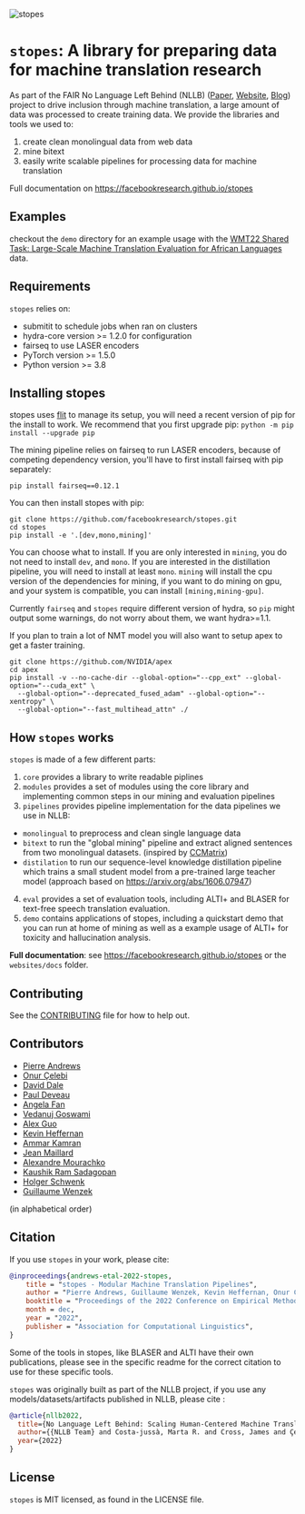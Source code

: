 ![stopes](/website/static/img/banner.png?raw=true "stopes by NLLB.")

# `stopes`: A library for preparing data for machine translation research

As part of the FAIR No Language Left Behind (NLLB) ([Paper](https://research.facebook.com/publications/no-language-left-behind/), [Website](https://ai.facebook.com/research/no-language-left-behind/), [Blog](https://ai.facebook.com/blog/nllb-200-high-quality-machine-translation/))
project to drive inclusion through machine translation, a large amount of data was processed to create training data. We provide the libraries and tools we used to:

1. create clean monolingual data from web data
2. mine bitext
3. easily write scalable pipelines for processing data for machine translation

Full documentation on https://facebookresearch.github.io/stopes

## Examples

checkout the `demo` directory for an example usage with the [WMT22 Shared Task: Large-Scale Machine Translation Evaluation for African
Languages](https://statmt.org/wmt22/large-scale-multilingual-translation-task.html) data.

## Requirements

`stopes` relies on:

- submitit to schedule jobs when ran on clusters
- hydra-core version >= 1.2.0 for configuration
- fairseq to use LASER encoders
- PyTorch version >= 1.5.0
- Python version >= 3.8

## Installing stopes

stopes uses [flit](https://flit.pypa.io/) to manage its setup, you will need a recent version of
pip for the install to work. We recommend that you first upgrade pip:
`python -m pip install --upgrade pip`

The mining pipeline relies on fairseq to run LASER encoders, because of competing dependency version, you'll have to first install fairseq with pip separately:

```
pip install fairseq==0.12.1
```

You can then install stopes with pip:

```
git clone https://github.com/facebookresearch/stopes.git
cd stopes
pip install -e '.[dev,mono,mining]'
```

You can choose what to install. If you are only interested in `mining`, you do not need to install `dev`, and `mono`. If you are interested in the distillation pipeline, you will need to install at least `mono`. `mining` will install the cpu version of the dependencies for mining, if you want to do mining on gpu, and your system is compatible, you can install `[mining,mining-gpu]`.

Currently `fairseq` and `stopes` require different version of hydra, so `pip` might output some warnings, do not worry about them, we want hydra>=1.1.

If you plan to train a lot of NMT model you will also want to setup apex to get a faster training.

```
git clone https://github.com/NVIDIA/apex
cd apex
pip install -v --no-cache-dir --global-option="--cpp_ext" --global-option="--cuda_ext" \
  --global-option="--deprecated_fused_adam" --global-option="--xentropy" \
  --global-option="--fast_multihead_attn" ./
```

## How `stopes` works

`stopes` is made of a few different parts:

1. `core` provides a library to write readable piplines
2. `modules` provides a set of modules using the core library and implementing
   common steps in our mining and evaluation pipelines
3. `pipelines` provides pipeline implementation for the data pipelines we use in
   NLLB:

- `monolingual` to preprocess and clean single language data
- `bitext` to run the "global mining" pipeline and extract aligned sentences
  from two monolingual datasets. (inspired by
  [CCMatrix](https://ai.facebook.com/blog/ccmatrix-a-billion-scale-bitext-data-set-for-training-translation-models/))
- `distilation` to run our sequence-level knowledge distillation pipeline which trains a small student model from a pre-trained large teacher model (approach based on https://arxiv.org/abs/1606.07947)

4. `eval` provides a set of evaluation tools, including ALTI+ and BLASER for text-free speech translation evaluation.
5. `demo` contains applications of stopes, including a quickstart demo that you can run at home of mining as well as a example usage of ALTI+ for toxicity and hallucination analysis.

**Full documentation**: see https://facebookresearch.github.io/stopes
or the `websites/docs` folder.

## Contributing

See the [CONTRIBUTING](CONTRIBUTING.md) file for how to help out.

## Contributors

- [Pierre Andrews](https://github.com/Mortimerp9)
- [Onur Çelebi](https://github.com/Celebio)
- [David Dale](https://github.com/avidale)
- [Paul Deveau](https://github.com/DeveauP)
- [Angela Fan](https://github.com/huihuifan)
- [Vedanuj Goswami](https://github.com/vedanuj)
- [Alex Guo](https://github.com/aguo71)
- [Kevin Heffernan](https://github.com/heffernankevin)
- [Ammar Kamran](https://github.com/AmmarKamran)
- [Jean Maillard](https://github.com/jeanm)
- [Alexandre Mourachko](https://github.com/alexmourachko)
- [Kaushik Ram Sadagopan](https://github.com/kauterry)
- [Holger Schwenk](https://github.com/hoschwenk)
- [Guillaume Wenzek](https://github.com/gwenzek)

(in alphabetical order)

## Citation

If you use `stopes` in your work, please cite:

```bibtex
@inproceedings{andrews-etal-2022-stopes,
    title = "stopes - Modular Machine Translation Pipelines",
    author = "Pierre Andrews, Guillaume Wenzek, Kevin Heffernan, Onur Çelebi, Anna Sun, Ammar Kamran, Yingzhe Guo, Alexandre Mourachko, Holger Schwenk, Angela Fan",
    booktitle = "Proceedings of the 2022 Conference on Empirical Methods in Natural Language Processing: System Demonstrations",
    month = dec,
    year = "2022",
    publisher = "Association for Computational Linguistics",
}
```

Some of the tools in stopes, like BLASER and ALTI have their own publications, please see in the specific readme for the correct citation to use for these specific tools.

`stopes` was originally built as part of the NLLB project, if you use any models/datasets/artifacts published in NLLB, please cite :

```bibtex
@article{nllb2022,
  title={No Language Left Behind: Scaling Human-Centered Machine Translation},
  author={{NLLB Team} and Costa-jussà, Marta R. and Cross, James and Çelebi, Onur and Elbayad, Maha and Heafield, Kenneth and Heffernan, Kevin and Kalbassi, Elahe and Lam, Janice and Licht, Daniel and Maillard, Jean and Sun, Anna and Wang, Skyler and Wenzek, Guillaume and Youngblood, Al and Akula, Bapi and Barrault, Loic and Mejia-Gonzalez, Gabriel and Hansanti, Prangthip and Hoffman, John and Jarrett, Semarley and Sadagopan, Kaushik Ram and Rowe, Dirk and Spruit, Shannon and Tran, Chau and Andrews, Pierre and Ayan, Necip Fazil and Bhosale, Shruti and Edunov, Sergey and Fan, Angela and Gao, Cynthia and Goswami, Vedanuj and Guzmán, Francisco and Koehn, Philipp and Mourachko, Alexandre and Ropers, Christophe and Saleem, Safiyyah and Schwenk, Holger and Wang, Jeff},
  year={2022}
}
```

## License

`stopes` is MIT licensed, as found in the LICENSE file.
